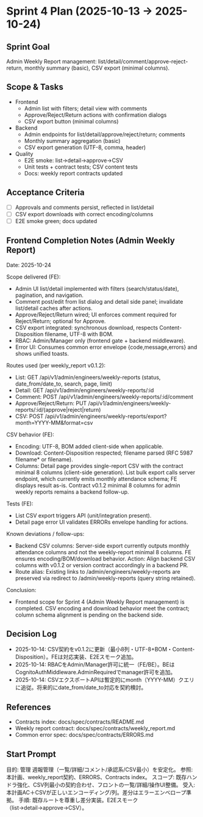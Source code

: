 # Sprint 4 Plan (2025-10-13 → 2025-10-24)

## Sprint Goal
Admin Weekly Report management: list/detail/comment/approve-reject-return, monthly summary (basic), CSV export (minimal columns).

## Scope & Tasks
- Frontend
  - Admin list with filters; detail view with comments
  - Approve/Reject/Return actions with confirmation dialogs
  - CSV export button (minimal columns)
- Backend
  - Admin endpoints for list/detail/approve/reject/return; comments
  - Monthly summary aggregation (basic)
  - CSV export generation (UTF-8, comma, header)
- Quality
  - E2E smoke: list→detail→approve→CSV
  - Unit tests + contract tests; CSV content tests
  - Docs: weekly report contracts updated

## Acceptance Criteria
- [ ] Approvals and comments persist, reflected in list/detail
- [ ] CSV export downloads with correct encoding/columns
- [ ] E2E smoke green; docs updated

## Frontend Completion Notes (Admin Weekly Report)
Date: 2025-10-24

Scope delivered (FE):
- Admin UI list/detail implemented with filters (search/status/date), pagination, and navigation.
- Comment post/edit from list dialog and detail side panel; invalidate list/detail caches after actions.
- Approve/Reject/Return wired; UI enforces comment required for Reject/Return; optional for Approve.
- CSV export integrated: synchronous download, respects Content-Disposition filename, UTF-8 with BOM.
- RBAC: Admin/Manager only (frontend gate + backend middleware).
- Error UI: Consumes common error envelope {code,message,errors} and shows unified toasts.

Routes used (per weekly_report v0.1.2):
- List: GET /api/v1/admin/engineers/weekly-reports (status, date_from/date_to, search, page, limit)
- Detail: GET /api/v1/admin/engineers/weekly-reports/:id
- Comment: POST /api/v1/admin/engineers/weekly-reports/:id/comment
- Approve/Reject/Return: PUT /api/v1/admin/engineers/weekly-reports/:id/(approve|reject|return)
- CSV: POST /api/v1/admin/engineers/weekly-reports/export?month=YYYY-MM&format=csv

CSV behavior (FE):
- Encoding: UTF-8, BOM added client-side when applicable.
- Download: Content-Disposition respected; filename parsed (RFC 5987 filename* or filename).
- Columns: Detail page provides single-report CSV with the contract minimal 8 columns (client-side generation). List bulk export calls server endpoint, which currently emits monthly attendance schema; FE displays result as-is. Contract v0.1.2 minimal 8 columns for admin weekly reports remains a backend follow-up.

Tests (FE):
- List CSV export triggers API (unit/integration present).
- Detail page error UI validates ERRORs envelope handling for actions.

Known deviations / follow-ups:
- Backend CSV columns: Server-side export currently outputs monthly attendance columns and not the weekly-report minimal 8 columns. FE ensures encoding/BOM/download behavior. Action: Align backend CSV columns with v0.1.2 or version contract accordingly in a backend PR.
- Route alias: Existing links to /admin/engineers/weekly-reports are preserved via redirect to /admin/weekly-reports (query string retained).

Conclusion:
- Frontend scope for Sprint 4 (Admin Weekly Report management) is completed. CSV encoding and download behavior meet the contract; column schema alignment is pending on the backend side.

## Decision Log
- 2025-10-14: CSV契約をv0.1.2に更新（最小8列・UTF-8+BOM・Content-Disposition）。FEは対応実装、E2Eスモーク追加。
- 2025-10-14: RBACをAdmin/Manager許可に統一（FE/BE）。BEはCognitoAuthMiddleware.AdminRequiredでmanager許可を追加。
- 2025-10-14: CSVエクスポートAPIは暫定的にmonth（YYYY-MM）クエリに追従。将来的にdate_from/date_to対応を契約検討。

## References
- Contracts index: docs/spec/contracts/README.md
- Weekly report contract: docs/spec/contracts/weekly_report.md
- Common error spec: docs/spec/contracts/ERRORS.md

## Start Prompt
目的: 管理 週報管理（一覧/詳細/コメント/承認系/CSV最小）を安定化。
参照: 本計画、weekly_report契約、ERRORS、Contracts index。
スコープ: 既存ハンドラ強化、CSV列最小の契約合わせ、フロントの一覧/詳細/操作UI整備。
受入: 本計画AC＋CSVが正しいエンコーディング/列。差分はエラーエンベロープ準拠。
手順: 既存ルートを尊重し差分実装。E2Eスモーク（list→detail→approve→CSV）。
